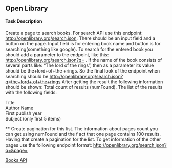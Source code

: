## Open Library

#### Task Description

Create a page to search books. For search API use this endpoint:
http://openlibrary.org/search.json.
There should be an input field and a button on the page. Input field is for entering book
name and button is for searching(something like google). To search for the entered book
you should add a parameter to the endpoint, like this: http://openlibrary.org/search.json?q=
. If the name of the book consists of several parts like: “The lord of the rings”, then as a
parameter its value should be the+lord+of+the +rings.
So the final look of the endpoint when searching should be
http://openlibrary.org/search.json?q=the+lord+.of+the+rings
After getting the result the following information should be shown: Total count of results
(numFound).
The list of the results with the following fields:

Title  
Author Name  
First publish year  
Subject (only first 5 items)

** Create pagination for this list.
The information about pages count you can get using numFound and the f act that one
page contains 100 results. Having that create a pagination for the list. To get information of
the other pages use the following endpoint format:
http://openlibrary.org/search.json?q=&page=


[Books API](http://openlibrary.org/search.json)   